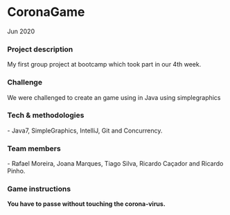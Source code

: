 # CoronaGame

Jun 2020

<h3>Project description</h3>
My first group project at <Academia de Código_> bootcamp which took part in our 4th week.

<h3>Challenge</H3>
We were challenged to create an game using in Java using simplegraphics

<h3>Tech & methodologies</h3>
- Java7, SimpleGraphics, IntelliJ, Git and Concurrency.

<h3>Team members</h3>
- Rafael Moreira, Joana Marques, Tiago Silva, Ricardo Caçador and Ricardo Pinho.

<h3>Game instructions</h3>

<strong>You have to passe without touching the corona-virus.


